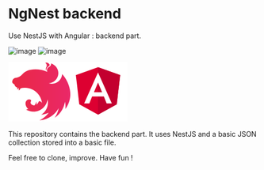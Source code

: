 # NgNest backend
Use NestJS with Angular : backend part.

![image](https://img.shields.io/badge/TypeScript-5.7.3-blue)  ![image](https://img.shields.io/badge/NestJS-11.0.1-blue)

![image](ngnest.png)


This repository contains the backend part. It uses NestJS and a basic JSON collection stored into a basic file.

Feel free to clone, improve. Have fun !